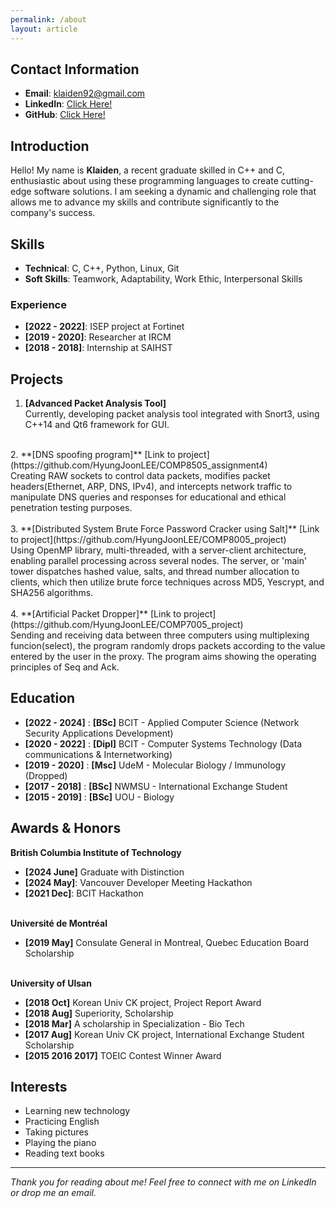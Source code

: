 ```yaml
---
permalink: /about
layout: article
---
```



## Contact Information
- **Email**: klaiden92@gmail.com
- **LinkedIn**: [Click Here!](https://www.linkedin.com/in/hyungjoon-lee-5737a5204/)
- **GitHub**: [Click Here!](https://github.com/HyungJoonLEE?tab=repositories)


## Introduction
Hello! My name is **Klaiden**, a recent graduate skilled in C++ and C, enthusiastic about using these programming languages to create cutting-edge software solutions. I am seeking a dynamic and challenging role that allows me to advance my skills and contribute significantly to the company's success.<br> 


## Skills
- **Technical**: C, C++, Python, Linux, Git
- **Soft Skills**: Teamwork, Adaptability, Work Ethic, Interpersonal Skills


### Experience
- **[2022 - 2022]**: ISEP project at Fortinet
- **[2019 - 2020]**: Researcher at IRCM 
- **[2018 - 2018]**: Internship at SAIHST 



## Projects
1. **[Advanced Packet Analysis Tool]** <br>
Currently, developing packet analysis tool integrated with Snort3, using C++14 and Qt6 framework for GUI. <br />
<br />
2. **[DNS spoofing program]** [Link to project](https://github.com/HyungJoonLEE/COMP8505_assignment4) <br>
Creating RAW sockets to control data packets, modifies packet headers(Ethernet, ARP, DNS, IPv4),
and intercepts network traffic to manipulate DNS queries and responses for educational and ethical 
penetration testing purposes. <br>
<br>
3. **[Distributed System Brute Force Password Cracker using Salt]** [Link to project](https://github.com/HyungJoonLEE/COMP8005_project) <br>
Using OpenMP library, multi-threaded, with a server-client architecture, enabling parallel processing 
across several nodes. The server, or 'main' tower dispatches hashed value, salts, and thread number 
allocation to clients, which then utilize brute force techniques across MD5, Yescrypt, and SHA256 algorithms. <br>
<br>
4. **[Artificial Packet Dropper]** [Link to project](https://github.com/HyungJoonLEE/COMP7005_project) <br>
Sending and receiving data between three computers using multiplexing funcion(select), the program randomly 
drops packets according to the value entered by the user in the proxy. The program aims showing the operating 
principles of Seq and Ack. <br>


## Education
- **[2022 - 2024]** : **[BSc]** BCIT - Applied Computer Science (Network Security Applications Development)
- **[2020 - 2022]** : **[Dipl]** BCIT - Computer Systems Technology (Data communications & Internetworking)
- **[2019 - 2020]** : **[Msc]** UdeM - Molecular Biology / Immunology (Dropped)
- **[2017 - 2018]** : **[BSc]** NWMSU - International Exchange Student
- **[2015 - 2019]** : **[BSc]** UOU - Biology 


## Awards & Honors
**British Columbia Institute of Technology**
- **[2024 June]** Graduate with Distinction
- **[2024 May]**: Vancouver Developer Meeting Hackathon
- **[2021 Dec]**: BCIT Hackathon<br><br>


**Université de Montréal**
- **[2019 May]** Consulate General in Montreal, Quebec Education Board Scholarship<br><br>


**University of Ulsan**
- **[2018 Oct]** Korean Univ CK project, Project Report Award
- **[2018 Aug]** Superiority, Scholarship
- **[2018 Mar]** A scholarship in Specialization - Bio Tech
- **[2017 Aug]** Korean Univ CK project, International Exchange Student Scholarship
- **[2015 2016 2017]** TOEIC Contest Winner Award


## Interests
- Learning new technology
- Practicing English
- Taking pictures
- Playing the piano
- Reading text books


---

*Thank you for reading about me! Feel free to connect with me on LinkedIn or drop me an email.*

